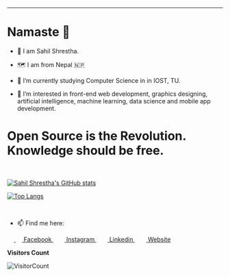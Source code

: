 ***********************************
# Namaste 🙏

- 👦 I am Sahil Shrestha.

- 🗺 I am from Nepal 🇳🇵  

- 🔭 I’m currently studying Computer Science in in IOST, TU.

- 🌱 I’m interested in front-end web development, graphics designing, artificial intelligence, machine learning, data science and mobile app development.

# Open Source is the Revolution. Knowledge should be free.



&nbsp;&nbsp;&nbsp;&nbsp;&nbsp;&nbsp;&nbsp;&nbsp;&nbsp;&nbsp;&nbsp;&nbsp;&nbsp;&nbsp;&nbsp;&nbsp;&nbsp;&nbsp;&nbsp;&nbsp;&nbsp;&nbsp;&nbsp;&nbsp;&nbsp;&nbsp;&nbsp;&nbsp;&nbsp;&nbsp;&nbsp;&nbsp;&nbsp;&nbsp;&nbsp;&nbsp;&nbsp;&nbsp;&nbsp;&nbsp;&nbsp;&nbsp;&nbsp;&nbsp;&nbsp;&nbsp;&nbsp;&nbsp;&nbsp;&nbsp;&nbsp;&nbsp;&nbsp;&nbsp;&nbsp;&nbsp;&nbsp;&nbsp;&nbsp;&nbsp;&nbsp;&nbsp;&nbsp; <br>


[![Sahil Shrestha's GitHub stats](https://github-readme-stats.vercel.app/api?username=sahilian&show_icons=true&theme=onedark)](https://github.com/sahilian/github-readme-stats)


[![Top Langs](https://github-readme-stats.vercel.app/api/top-langs/?username=sahilian&layout=demo)](https://github.com/sahilian/github-readme-stats)


<br /> 

- 📫 Find me here:<br>

&nbsp;&nbsp;&nbsp;&nbsp;<a href = "https://www.facebook.com/sahilistic?ref=bookmarks" target="_blank"> <img src = "https://cdn1.iconfinder.com/data/icons/logotypes/32/square-facebook-256.png" height= 15px width = 15px> Facebook </a>&nbsp;&nbsp;
<a href = "https://www.instagram.com/sahilian_" target="_blank"><img src = "https://image.flaticon.com/icons/svg/174/174855.svg" height= 15px width = 15px> Instagram </a>&nbsp;&nbsp;
<a href = "https://www.linkedin.com/in/sahilian/" target="_blank"><img src = "https://image.flaticon.com/icons/svg/174/174857.svg" height= 15px width = 15px> Linkedin </a>&nbsp;&nbsp;
<a href = "https://sahilian.github.io/" target="_blank"><img src = "https://image.flaticon.com/icons/svg/841/841364.svg" height= 15px width = 15px> Website </a>

**Visitors Count** 

![VisitorCount](https://profile-counter.glitch.me/{sahilian}/count.svg)

